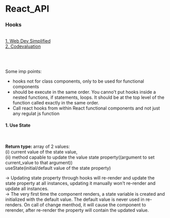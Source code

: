 # React_API

<h3>Hooks</h3> <br/>
<a href="https://www.youtube.com/watch?v=O6P86uwfdR0&list=PLZlA0Gpn_vH8EtggFGERCwMY5u5hOjf-h"> 1. Web Dev Simplified </a> <br/>
<a href="https://www.youtube.com/watch?v=cF2lQ_gZeA8&list=PLC3y8-rFHvwisvxhZ135pogtX7_Oe3Q3A"> 2. Codevaluation </a>

<br/> <br/>


Some imp points: <br/>
- hooks not for class components, only to be used for functional components <br/>
- should be execute in the same order. You canno't put hooks inside a nested functions, if statements, loops. It should be at the top level of the function called exactly in the same order. <br/>
- Call react hooks from within React functional components and not just any regulat js function<br/>

<h4>1. Use State</h4> <br/>

<b>Return type: </b> array of 2 values: <br/> 
(i) current value of the state value, <br/>
(ii)  method capable to update the value state property((argument to set current_value to that argument)) <br/>
useState(initial/default value of the state property) <br/>

-> Updating state property through hooks will re-render and update the state property at all instances, updating it manually won't re-render and update all instances.  <br/>
-> The very first time  the component renders, a state variable is created and initialized with the default value. The default value is never used in re-renders. On call of change menthod, it will cause the component to rerender, after re-render the property will contain the updated value.




